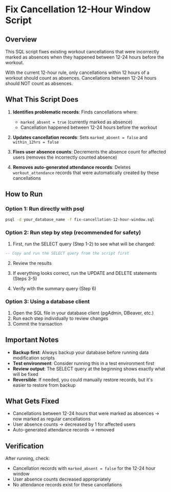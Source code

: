 # Fix Cancellation 12-Hour Window Script

## Overview
This SQL script fixes existing workout cancellations that were incorrectly marked as absences when they happened between 12-24 hours before the workout. 

With the current 12-hour rule, only cancellations within 12 hours of a workout should count as absences. Cancellations between 12-24 hours should NOT count as absences.

## What This Script Does

1. **Identifies problematic records**: Finds cancellations where:
   - `marked_absent = true` (currently marked as absence)
   - Cancellation happened between 12-24 hours before the workout

2. **Updates cancellation records**: Sets `marked_absent = false` and `within_12hrs = false`

3. **Fixes user absence counts**: Decrements the absence count for affected users (removes the incorrectly counted absence)

4. **Removes auto-generated attendance records**: Deletes `workout_attendance` records that were automatically created by these cancellations

## How to Run

### Option 1: Run directly with psql
```bash
psql -d your_database_name -f fix-cancellation-12-hour-window.sql
```

### Option 2: Run step by step (recommended for safety)
1. First, run the SELECT query (Step 1-2) to see what will be changed:
```sql
-- Copy and run the SELECT query from the script first
```

2. Review the results

3. If everything looks correct, run the UPDATE and DELETE statements (Steps 3-5)

4. Verify with the summary query (Step 6)

### Option 3: Using a database client
1. Open the SQL file in your database client (pgAdmin, DBeaver, etc.)
2. Run each step individually to review changes
3. Commit the transaction

## Important Notes

- **Backup first**: Always backup your database before running data modification scripts
- **Test environment**: Consider running this in a test environment first
- **Review output**: The SELECT query at the beginning shows exactly what will be fixed
- **Reversible**: If needed, you could manually restore records, but it's easier to restore from backup

## What Gets Fixed

- Cancellations between 12-24 hours that were marked as absences → now marked as regular cancellations
- User absence counts → decreased by 1 for affected users
- Auto-generated attendance records → removed

## Verification

After running, check:
- Cancellation records with `marked_absent = false` for the 12-24 hour window
- User absence counts decreased appropriately
- No attendance records exist for these cancellations

